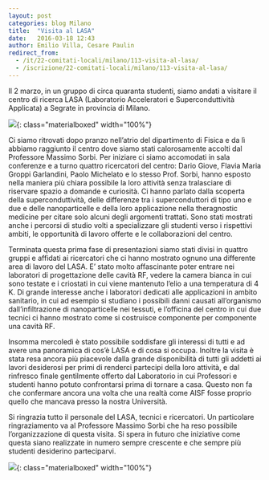 ```yaml
---
layout: post
categories: blog Milano
title:  "Visita al LASA"
date:   2016-03-18 12:43
author: Emilio Villa, Cesare Paulin
redirect_from:
  - /it/22-comitati-locali/milano/113-visita-al-lasa/
  - /iscrizione/22-comitati-locali/milano/113-visita-al-lasa/
---
```


 Il 2 marzo, in un gruppo di circa quaranta studenti, siamo andati a visitare il centro di ricerca LASA (Laboratorio Acceleratori e Superconduttività Applicata) a Segrate in provincia di Milano.

![](/img/eventilocali/2016_VisitaLASA/01.jpg){: class="materialboxed" width="100%"}

Ci siamo ritrovati dopo pranzo nell’atrio del dipartimento di Fisica e da lì abbiamo raggiunto il centro dove siamo stati calorosamente accolti dal Professore Massimo Sorbi. Per iniziare ci siamo accomodati in sala conferenze e a turno quattro ricercatori del centro: Dario Giove,  Flavia Maria Groppi Garlandini, Paolo Michelato e lo stesso Prof. Sorbi, hanno esposto nella maniera più chiara possibile la loro attività senza tralasciare di riservare spazio a domande e curiosità. Ci hanno parlato dalla scoperta della superconduttività, delle differenze tra i superconduttori di tipo uno e due e delle nanoparticelle e della loro applicazione nella theragnostic medicine per citare solo alcuni degli argomenti trattati. Sono stati mostrati anche i percorsi di studio volti a specializzare gli studenti verso i rispettivi ambiti, le opportunità di lavoro offerte e le collaborazioni del centro. 

Terminata questa prima fase di presentazioni siamo stati divisi in quattro gruppi e affidati ai ricercatori che ci hanno mostrato ognuno una differente area di lavoro del LASA. E’ stato molto affascinante poter entrare nei laboratori di progettazione  delle cavità RF, vedere la camera bianca in cui sono testate e i criostati in cui viene mantenuto l’elio a una temperatura di 4 K. Di grande interesse anche i laboratori dedicati alle applicazioni in ambito sanitario, in cui ad esempio si studiano i possibili danni causati all’organismo dall’infiltrazione di nanoparticelle nei tessuti, e l’officina del centro in cui due tecnici ci hanno mostrato come si costruisce componente per componente una cavità RF. 

Insomma mercoledì è stato possibile soddisfare gli interessi di tutti e ad avere una panoramica di cos’è LASA e di cosa si occupa. Inoltre la visita è stata resa ancora più piacevole dalla grande disponibilità di tutti gli addetti ai lavori desiderosi per primi di renderci partecipi della loro attività, e dal rinfresco finale gentilmente offerto dal Laboratorio in cui Professori e studenti hanno potuto confrontarsi prima di tornare a casa. Questo non fa che confermare ancora una volta che una realtà come AISF fosse proprio quello che mancava presso la nostra Università.

Si ringrazia tutto il personale del LASA, tecnici e ricercatori. Un particolare ringraziamento va al Professore Massimo Sorbi che ha reso possibile l’organizzazione di questa visita.
Si spera in futuro che iniziative come questa siano realizzate in numero sempre crescente e che sempre più studenti desiderino parteciparvi.

![](/img/eventilocali/2016_VisitaLASA/02.jpg){: class="materialboxed" width="100%"}
